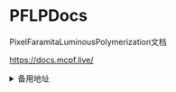 # PFLPDocs
PixelFaramitaLuminousPolymerization文档

https://docs.mcpf.live/

<details>
<summary>备用地址</summary>
https://pflpdocs.pages.dev/
https://lazulikao.github.io/PFLPDocs
</details>
